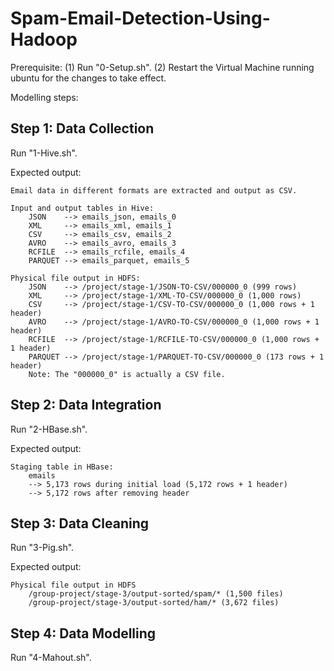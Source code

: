 # Spam-Email-Detection-Using-Hadoop

Prerequisite:
(1) Run "0-Setup.sh".
(2) Restart the Virtual Machine running ubuntu for the changes to take effect.

Modelling steps:

## Step 1: Data Collection

Run "1-Hive.sh".

Expected output:

    Email data in different formats are extracted and output as CSV.

    Input and output tables in Hive:
        JSON    --> emails_json, emails_0
        XML     --> emails_xml, emails_1
        CSV     --> emails_csv, emails_2
        AVRO    --> emails_avro, emails_3
        RCFILE  --> emails_rcfile, emails_4
        PARQUET --> emails_parquet, emails_5

    Physical file output in HDFS:
        JSON    --> /project/stage-1/JSON-TO-CSV/000000_0 (999 rows)
        XML     --> /project/stage-1/XML-TO-CSV/000000_0 (1,000 rows)
        CSV     --> /project/stage-1/CSV-TO-CSV/000000_0 (1,000 rows + 1 header)
        AVRO    --> /project/stage-1/AVRO-TO-CSV/000000_0 (1,000 rows + 1 header)
        RCFILE  --> /project/stage-1/RCFILE-TO-CSV/000000_0 (1,000 rows + 1 header)
        PARQUET --> /project/stage-1/PARQUET-TO-CSV/000000_0 (173 rows + 1 header)
        Note: The "000000_0" is actually a CSV file.

## Step 2: Data Integration

Run "2-HBase.sh".

Expected output:

    Staging table in HBase:
        emails
        --> 5,173 rows during initial load (5,172 rows + 1 header)
        --> 5,172 rows after removing header

## Step 3: Data Cleaning

Run "3-Pig.sh".

Expected output:

    Physical file output in HDFS
        /group-project/stage-3/output-sorted/spam/* (1,500 files)
        /group-project/stage-3/output-sorted/ham/* (3,672 files)

## Step 4: Data Modelling

Run "4-Mahout.sh".

